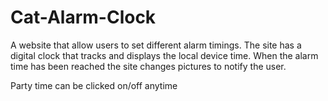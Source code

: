 # Cat-Alarm-Clock
A website that allow users to set different alarm timings. The site has a digital clock that tracks and displays the local device time. When the alarm time has been reached the site changes pictures to notify the user.

Party time can be clicked on/off anytime
